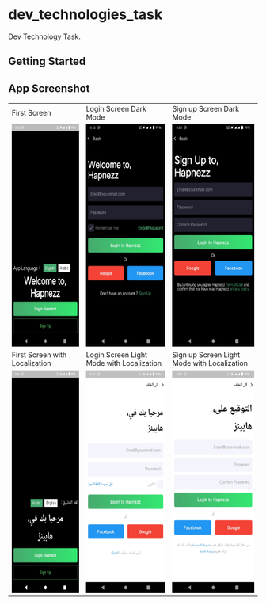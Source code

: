 # dev_technologies_task

Dev Technology Task.

## Getting Started

## App Screenshot

<table>
  <tr>
    <td>First Screen </td>
     <td>Login Screen Dark Mode</td>
     <td>Sign up Screen Dark Mode</td>
  </tr>
  <tr>
    <td><img src="https://github.com/Sabahat06/dev_technologies/blob/master/Image%201.jpeg" width=220 height=450></td>
    <td><img src="https://github.com/Sabahat06/dev_technologies/blob/master/Image%202.jpeg" width=220 height=450></td>
    <td><img src="https://github.com/Sabahat06/dev_technologies/blob/master/Image%203.jpeg" width=220 height=450></td>
  </tr>

  <tr>
    <td>First Screen with Localization</td>
     <td>Login Screen Light Mode with Localization</td>
     <td>Sign up Screen Light Mode with Localization</td>
  </tr>
  <tr>
    <td><img src="https://github.com/Sabahat06/dev_technologies/blob/master/Image%204.jpeg" width=220 height=450></td>
    <td><img src="https://github.com/Sabahat06/dev_technologies/blob/master/Image%205.jpeg" width=220 height=450></td>
    <td><img src="https://github.com/Sabahat06/dev_technologies/blob/master/Image%206.jpeg" width=220 height=450></td>
  </tr>
 </table>
